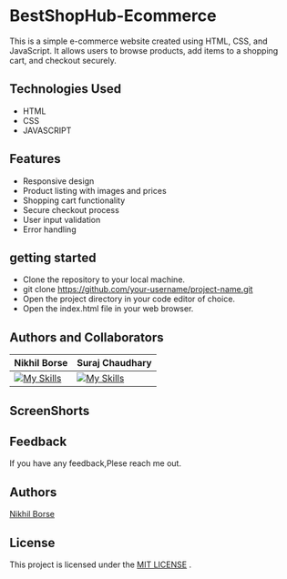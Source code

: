 # BestShopHub-Ecommerce

This is a simple e-commerce website created using HTML, CSS, and JavaScript. It allows users to browse products, add items to a shopping cart, and checkout securely.


## Technologies Used
- HTML
- CSS
- JAVASCRIPT

## Features
- Responsive design
- Product listing with images and prices
- Shopping cart functionality
- Secure checkout process
- User input validation
- Error handling

## getting started
- Clone the repository to your local machine.
- git clone https://github.com/your-username/project-name.git
- Open the project directory in your code editor of choice.
- Open the index.html file in your web browser.

## Authors and Collaborators

| Nikhil Borse  | Suraj Chaudhary |
| ------------- | ------------- |
| [![My Skills](https://skillicons.dev/icons?i=github)](https://github.com/00123nikhil)  | [![My Skills](https://skillicons.dev/icons?i=github)](https://github.com/Cksuraj)  |

## ScreenShorts


## Feedback
If you have any feedback,Plese reach me out.

## Authors
[Nikhil Borse](https://github.com/00123nikhil)

## License
This project is licensed under the [MIT LICENSE](LICENSE) .
